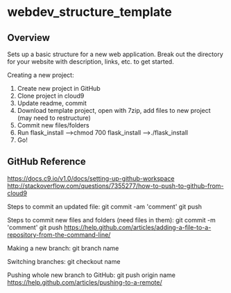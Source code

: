 # webdev_structure_template

## Overview

Sets up a basic structure for a new web application. Break out the directory for your website with description, links, etc. to get started.

Creating a new project:
1) Create new project in GitHub
2) Clone project in cloud9
3) Update readme, commit
4) Download template project, open with 7zip, add files to new project (may need to restructure)
5) Commit new files/folders
6) Run flask_install
    -->chmod 700 flask_install
    -->./flask_install
7) Go!
    

  
## GitHub Reference

https://docs.c9.io/v1.0/docs/setting-up-github-workspace
http://stackoverflow.com/questions/7355277/how-to-push-to-github-from-cloud9

Steps to commit an updated file:
git commit -am 'comment'
git push

Steps to commit new files and folders (need files in them):
git commit -m 'comment'
git push
https://help.github.com/articles/adding-a-file-to-a-repository-from-the-command-line/

Making a new branch:
git branch name

Switching branches:
git checkout name

Pushing whole new branch to GitHub:
git push origin name
https://help.github.com/articles/pushing-to-a-remote/